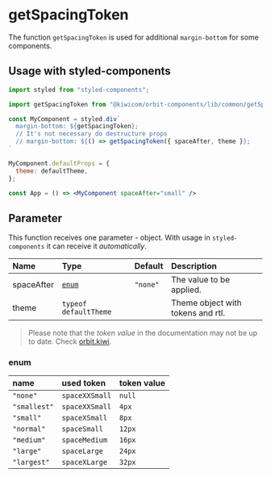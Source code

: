 # getSpacingToken
The function `getSpacingToken` is used for additional `margin-bottom` for some components.

## Usage with styled-components
```jsx
import styled from "styled-components";

import getSpacingToken from "@kiwicom/orbit-components/lib/common/getSpacingToken";

const MyComponent = styled.div`
  margin-bottom: ${getSpacingToken};
  // It's not necessary do destructure props
  // margin-bottom: ${() => getSpacingToken({ spaceAfter, theme }};
`

MyComponent.defaultProps = {
  theme: defaultTheme,
};

const App = () => <MyComponent spaceAfter="small" />
```

## Parameter
This function receives one parameter - object. With usage in `styled-components` it can receive it *automatically*.

| Name         | Type                     | Default       | Description                      |
| :-------     | :----------------------- | :------------ | :------------------------------- |
| spaceAfter   | [`enum`](#enum)          | `"none"`      | The value to be applied.
| theme        | `typeof defaultTheme`    |               | Theme object with tokens and rtl.

> Please note that the *token value* in the documentation may not be up to date. Check [orbit.kiwi](https://orbit.kiwi/design-tokens/).

### enum
| name              | used token      | token value |
| :---------------- | :-------------- | :---------- |
| `"none"`          | `spaceXXSmall`  | `null`      |
| `"smallest"`      | `spaceXXSmall`  | `4px`       |
| `"small"`         | `spaceXSmall`   | `8px`       |
| `"normal"`        | `spaceSmall`    | `12px`      |
| `"medium"`        | `spaceMedium`   | `16px`      |
| `"large"`         | `spaceLarge`    | `24px`      |
| `"largest"`       | `spaceXLarge`   | `32px`      |
